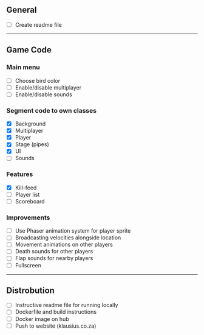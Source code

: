 ## General
- [ ] Create readme file

---
## Game Code
### Main menu
- [ ] Choose bird color
- [ ] Enable/disable multiplayer
- [ ] Enable/disable sounds

### Segment code to own classes
- [x] Background
- [x] Multiplayer 
- [x] Player
- [x] Stage (pipes)
- [x] UI
- [ ] Sounds

### Features
- [x] Kill-feed
- [ ] Player list
- [ ] Scoreboard
  
### Improvements
- [ ] Use Phaser animation system for player sprite
- [ ] Broadcasting velocities alongside location
- [ ] Movement animations on other players
- [ ] Death sounds for other players
- [ ] Flap sounds for nearby players
- [ ] Fullscreen
---
## Distrobution
- [ ] Instructive readme file for running locally
- [ ] Dockerfile and build instructions
- [ ] Docker image on hub
- [ ] Push to website (klausius.co.za)